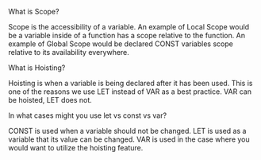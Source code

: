 What is Scope?

Scope is the accessibility of a variable. An example of Local Scope would be a variable inside of a function has a scope relative to the function. An example of Global Scope would be declared CONST variables scope relative to its availability everywhere.

What is Hoisting?

Hoisting is when a variable is being declared after it has been used. This is one of the reasons we use LET instead of VAR as a best practice. VAR can be hoisted, LET does not.

In what cases might you use let vs const vs var?

CONST is used when a variable should not be changed. LET is used as a variable that its value can be changed. VAR is used in the case where you would want to utilize the hoisting feature.   
